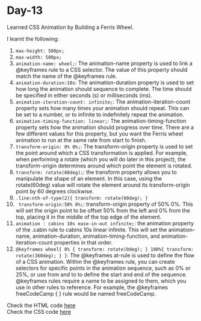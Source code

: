# Day-13
Learned CSS Animation by Building a Ferris Wheel. 

I learnt the following:
1. `max-height: 500px;`
2. `max-width: 500px;`
3. `animation-name: wheel;`: The animation-name property is used to link a @keyframes rule to a CSS selector. The value of this property should match the name of the @keyframes rule.
4. `animation-duration:10s`: The animation-duration property is used to set how long the animation should sequence to complete. The time should be specified in either seconds (s) or milliseconds (ms).
5. `animation-iteration-count: infinite;`: The animation-iteration-count property sets how many times your animation should repeat. This can be set to a number, or to infinite to indefinitely repeat the animation.
6. `animation-timing-function: linear;`:  The animation-timing-function property sets how the animation should progress over time. There are a few different values for this property, but you want the Ferris wheel animation to run at the same rate from start to finish.
7. `transform-origin: 0% 0%;`: The transform-origin property is used to set the point around which a CSS transformation is applied. For example, when performing a rotate (which you will do later in this project), the transform-origin determines around which point the element is rotated.
8. `transform: rotate(60deg);`: the transform property allows you to manipulate the shape of an element. In this case, using the rotate(60deg) value will rotate the element around its transform-origin point by 60 degrees clockwise.
9. `.line:nth-of-type(2){
     transform: rotate(60deg);
}`
10. ` transform-origin:50% 0%;`: transform-origin property of 50% 0%. This will set the origin point to be offset 50% from the left and 0% from the top, placing it in the middle of the top edge of the element.
11. `animation : cabins 10s ease-in-out infinite;`: the animation property of the .cabin rule to cabins 10s linear infinite. This will set the animation-name, animation-duration, animation-timing-function, and animation-iteration-count properties in that order.
12. `@keyframes wheel{
    0% {
        transform: rotate(0deg);
      }
    100%{
        transform: rotate(360deg);
    }
}`: The @keyframes at-rule is used to define the flow of a CSS animation. Within the @keyframes rule, you can create selectors for specific points in the animation sequence, such as 0% or 25%, or use from and to to define the start and end of the sequence.
@keyframes rules require a name to be assigned to them, which you use in other rules to reference. For example, the @keyframes freeCodeCamp { } rule would be named freeCodeCamp.
 

Check the HTML code [here](./index.html)  
Check the CSS code [here](./styles.css)